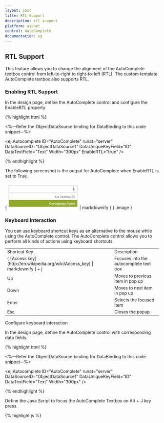 ```yaml
---
layout: post
title: RTL-Support
description: rtl support
platform: aspnet
control: AutoComplete
documentation: ug
---
```


## RTL Support

This feature allows you to change the alignment of the AutoComplete textbox control from left-to-right to right-to-left (RTL). The custom template AutoComplete textbox also supports RTL. 

### Enabling RTL Support

In the design page, define the AutoComplete control and configure the EnableRTL property

{% highlight html %}

<%--Refer the ObjectDataSource binding for DataBinding to this code snippet--%>

<ej:Autocomplete ID="AutoComplete" runat="server" DataSourceID="ObjectDataSource1" DataUniqueKeyField="ID" DataTextField="Text" Width="300px" EnableRTL="true" />





{% endhighlight %}



The following screenshot is the output for AutoComplete when EnableRTL is set to True.

{ ![](RTL-Support_images/RTL-Support_img1.png) | markdownify }
{:.image }


### Keyboard interaction

You can use keyboard shortcut keys as an alternative to the mouse while using the AutoComplete control. The AutoComplete control allows you to perform all kinds of actions using keyboard shortcuts.

<table>
<tr>
<td>
Shortcut Key</td><td>
Description</td></tr>
<tr>
<td>
{ [Access key](http://en.wikipedia.org/wiki/Access_key) | markdownify } + j	</td><td>
Focuses into the autocomplete text box</td></tr>
<tr>
<td>
Up</td><td>
Moves to previous item in pop up</td></tr>
<tr>
<td>
Down</td><td>
Moves to next item in pop up</td></tr>
<tr>
<td>
Enter</td><td>
Selects the focused item</td></tr>
<tr>
<td>
Esc</td><td>
Closes the popup</td></tr>
</table>


Configure keyboard interaction

In the design page, define the AutoComplete control with corresponding data fields.

{% highlight html %}

<%--Refer the ObjectDataSource binding for DataBinding to this code snippet--%>

   <ej:Autocomplete ID="AutoComplete" runat="server" DataSourceID="ObjectDataSource1" DataUniqueKeyField="ID" DataTextField="Text" Width="300px" />





{% endhighlight %}



Define the Java Script to focus the AutoComplete Textbox on Alt + J key press.



{% highlight js %}

<script type="text/javascript">

           $(function () {

               $(document).on("keydown", function (e) {

                   if (e.altKey && e.keyCode === 74) { // j- key code.

                       $("#<%=AutoComplete.ClientID%>").focus();

                   }

               });

          });





{% endhighlight %}



Run the sample, press AccessKey + J to focus in the AutoComplete control, and you can navigate by using the arrow keys. Use the Escape key to close the popup.

{ ![](RTL-Support_images/RTL-Support_img2.png) | markdownify }
{:.image }


Server Side Events

The server side events present in the AutoComplete control are listed as follows.

<table>
<tr>
<td>
Event Name</td><td>
Description</td><td>
Arguments</td></tr>
<tr>
<td>
OnValueSelect                     </td><td>
Triggerd when the focus is moved from the text box.</td><td>
e.Key- Defines the key for the items to differentiate two items with same.e.Text- Defines the tag value or display text..e.Value- Defines the default value to be displayed in the autocomplete textbox.e.EventType – Event Namee.Arguments – Contain keys and value of AutoComplete</td></tr>
<tr>
<td>
    OnFocusOut</td><td>
Triggered when the value is selected</td><td>
e.Key- Defines the key for the items to differentiate two items with same.e.EventType – Event Namee.Arguments – Contain keys and value of AutoCompletee.Value- Defines the default value to be displayed in the autocomplete textbox.</td></tr>
</table>


The following steps explain you how to define server side event for a Toolbar control. In an ASPX page, add the AutoComplete control as illustrated in the following code example.

{% highlight html %}



<%--Refer the ObjectDataSource binding for DataBinding to this code snippet--%>

   <ej:Autocomplete ID="AutoComplete" runat="server" OnFocusOut="AutoComplete_FocusOut" OnValueSelect="AutoComplete_ValueSelect" DataSourceID="ObjectDataSource1" DataUniqueKeyField="ID" DataTextField="Text" Width="300px" />



{% endhighlight %}



In the code behind, define the actions to be performed.

{% highlight c# %}

protected void AutoComplete_FocusOut(object sender,EventArgs e)

        {

            Response.Write("Serverside event has been triggered");

        }



        protected void AutoComplete_ValueSelect(object sender,EventArgs e)

        {

            Response.Write("Serverside event has been triggered");

        } 



{% endhighlight %}



